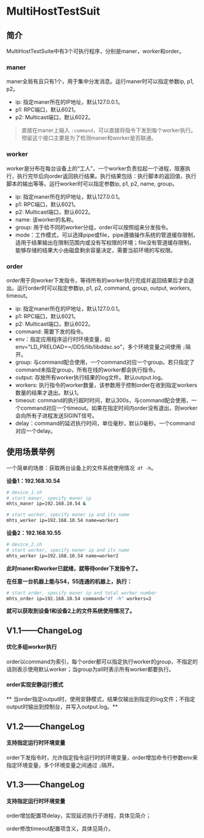 # MultiHostTestSuit

## 简介

MultiHostTestSuite中有3个可执行程序，分别是maner，worker和order。

### maner

maner全局有且只有1个，用于集中分发消息。运行maner时可以指定参数ip, p1, p2。

* ip: 指定maner所在的IP地址，默认127.0.0.1。
* p1: RPC端口，默认6021。
* p2: Multicast端口，默认6022。

> 直接在maner上输入 `:command`，可以直接将指令下发到每个worker执行。预留这个接口主要是为了检测maner和worker是否联通。

### worker

worker是分布在每台设备上的“工人”，一个worker负责拉起一个进程，阻塞执行，执行完毕后向order返回执行结果。执行结果包括：执行脚本的返回值，执行脚本的输出等等。运行worker时可以指定参数ip, p1, p2, name, group。

* ip: 指定maner所在的IP地址，默认127.0.0.1。
* p1: RPC端口，默认6021。
* p2: Multicast端口，默认6022。
* name: 该worker的名称。
* group: 用于给不同的worker分组，order可以按照组来分发指令。
* mode：工作模式，可以选择pipe或file，pipe遵循操作系统的管道缓存限制，适用于结果输出在限制范围内或没有写权限的环境；file没有管道缓存限制，能够存储的结果大小由磁盘剩余容量决定，需要当前环境的写权限。

### order

order用于向worker下发指令，等待所有的worker执行完成并返回结果后才会退出。运行order时可以指定参数ip, p1, p2, command, group, output, workers, timeout。

* ip: 指定maner所在的IP地址，默认127.0.0.1。
* p1: RPC端口，默认6021。
* p2: Multicast端口，默认6022。
* command: 需要下发的指令。
* env：指定应用程序运行时环境变量，如env="LD_PRELOAD=~/DDS/lib/libddsc.so"，多个环境变量之间使用 `;`隔开。
* group: 与command配合使用，一个command对应一个group。若只指定了command未指定group，所有在线的worker都会执行指令。
* output: 存放所有worker执行结果的log文件。默认output.log。
* workers: 执行指令的worker数量，该参数用于控制order在收到指定workers数量的结果才退出。默认1。
* timeout: command的执行超时时间，默认300s，与command配合使用，一个command对应一个timeout。如果在指定时间内order没有退出，则worker会向所有子进程发送SIGINT信号。
* delay：command的延迟执行时间，单位毫秒，默认0毫秒。一个command对应一个delay。

## 使用场景举例

一个简单的场景：获取两台设备上的文件系统使用情况` df -h`。

**设备1：192.168.10.54**

```bash
# device_1.sh
# start maner, specify maner ip
mhts_maner ip=192.168.10.54 &

# start worker, specify maner ip and its name
mhts_worker ip=192.168.10.54 name=worker1
```

**设备2：192.168.10.55**

```bash
# device_2.sh
# start worker, specify maner ip and its name
mhts_worker ip=192.168.10.54 name=worker2
```

**此时maner和worker已就绪，就等待order下发指令了。**

**在任意一台机器上能与54，55连通的机器上，执行：**

```bash
# start order, specify maner ip and total worker number
mhts_order ip=192.168.10.54 command="df -h" workers=2
```

**就可以获取到设备1和设备2上的文件系统使用情况了。**

## V1.1——ChangeLog

#### 优化多组worker执行

order以command为索引，每个order都可以指定执行worker的group，不指定的话则表示使用默认worker；当group为all时表示所有worker都要执行。

#### order实现安静运行模式

** 当order指定output时，使用安静模式，结果仅输出到指定的log文件；不指定output时输出到控制台，并写入output.log。**

## V1.2——ChangeLog

#### 支持指定运行时环境变量

order下发指令时，允许指定指令运行时的环境变量，order增加命令行参数env来指定环境变量，多个环境变量之间通过 `;`隔开。

## V1.3——ChangeLog

#### 支持指定运行时环境变量

order增加配置项delay，实现延迟执行子进程，具体见简介；

order修改timeout配置项含义，具体见简介。
